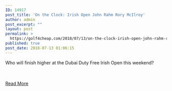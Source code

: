 ```yaml
---
ID: 14917
post_title: 'On the Clock: Irish Open John Rahm Rory McIlroy'
author: admin
post_excerpt: ""
layout: post
permalink: >
  https://golf4cheap.com/2018/07/13/on-the-clock-irish-open-john-rahm-rory-mcilroy/
published: true
post_date: 2018-07-13 01:06:15
---
```

<p>Who will finish higher at the Dubai Duty Free Irish Open this weekend?</p><br><br><a href="https://www.golfchannel.com/video/clock-who-ya-got-rahm-or-rory/">Read More</a>